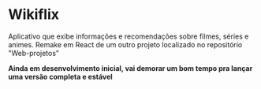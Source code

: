 # Wikiflix

Aplicativo que exibe informações e recomendações sobre filmes, séries e animes. Remake em React de um outro projeto localizado no repositório "Web-projetos"

**Ainda em desenvolvimento inicial, vai demorar um bom tempo pra lançar uma versão completa e estável**
